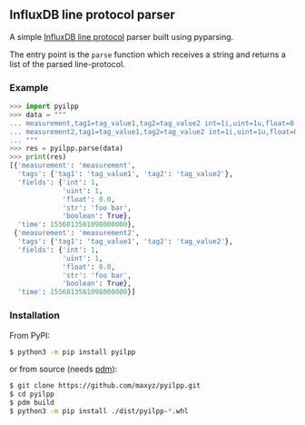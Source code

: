 ## InfluxDB line protocol parser

A simple [InfluxDB line protocol](https://docs.influxdata.com/influxdb/v2/reference/syntax/line-protocol/) parser built using pyparsing.

The entry point is the `parse` function which receives a string and returns a list of the parsed line-protocol.

### Example

```python
>>> import pyilpp
>>> data = """
... measurement,tag1=tag_value1,tag2=tag_value2 int=1i,uint=1u,float=0.0,str="foo bar",boolean=t 1556813561098000000
... measurement2,tag1=tag_value1,tag2=tag_value2 int=1i,uint=1u,float=0.0,str="foo bar",boolean=t 1556813561098000000
... """
>>> res = pyilpp.parse(data)
>>> print(res)
[{'measurement': 'measurement',
  'tags': {'tag1': 'tag_value1', 'tag2': 'tag_value2'},
  'fields': {'int': 1,
             'uint': 1,
             'float': 0.0,
             'str': 'foo bar',
             'boolean': True},
  'time': 1556813561098000000},
 {'measurement': 'measurement2',
  'tags': {'tag1': 'tag_value1', 'tag2': 'tag_value2'},
  'fields': {'int': 1,
             'uint': 1,
             'float': 0.0,
             'str': 'foo bar',
             'boolean': True},
  'time': 1556813561098000000}]
```

### Installation

From PyPI:

```bash
$ python3 -m pip install pyilpp
```

or from source (needs [pdm](https://pdm-project.org)):

```bash
$ git clone https://github.com/maxyz/pyilpp.git
$ cd pyilpp
$ pdm build
$ python3 -m pip install ./dist/pyilpp-*.whl
```
